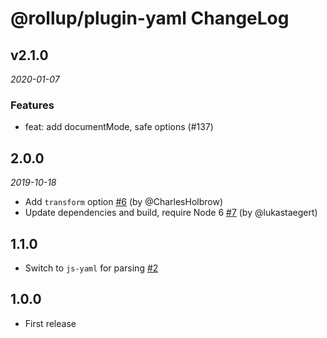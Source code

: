 # @rollup/plugin-yaml ChangeLog

## v2.1.0

_2020-01-07_

### Features

- feat: add documentMode, safe options (#137)

## 2.0.0

_2019-10-18_

- Add `transform` option [#6](https://github.com/rollup/rollup-plugin-yaml/pull/6) (by @CharlesHolbrow)
- Update dependencies and build, require Node 6 [#7](https://github.com/rollup/rollup-plugin-yaml/pull/7) (by @lukastaegert)

## 1.1.0

- Switch to `js-yaml` for parsing [#2](https://github.com/rollup/rollup-plugin-yaml/pull/2)

## 1.0.0

- First release
